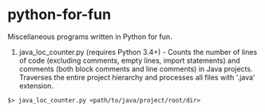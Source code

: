 # python-for-fun
Miscellaneous programs written in Python for fun.

1. java_loc_counter.py (requires Python 3.4+) - Counts the number of lines of code (excluding comments, empty lines, import statements) and comments (both block comments and line comments) in Java projects. Traverses the entire project hierarchy and processes all files with '.java' extension.

`$> java_loc_counter.py <path/to/java/project/root/dir>` 
